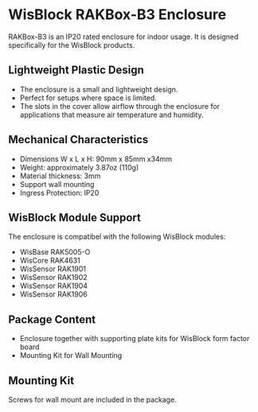 # WisBlock RAKBox-B3 Enclosure

RAKBox-B3 is an IP20 rated enclosure for indoor usage. It is designed specifically for the WisBlock products.

## Lightweight Plastic Design

- The enclosure is a small and lightweight design.
- Perfect for setups where space is limited.
- The slots in the cover allow airflow through the enclosure for applications that measure air temperature and humidity.

<rk-img
  src="/assets/images/accessories/rakbox-b3/datasheet/top-view.png"
  width="35%"
  caption="WisBlock RAKBox-B3 Enclosure Overview"
/>

## Mechanical Characteristics

- Dimensions W x L x H: 90mm x 85mm x34mm
- Weight: approximately 3.87oz (110g)
- Material thickness: 3mm
- Support wall mounting
- Ingress Protection: IP20

<rk-img
  src="/assets/images/accessories/rakbox-b3/datasheet/overview.png"
  width="30%"
  caption="WisBlock RAKBox-B3 Enclosure"
/>

## WisBlock Module Support

The enclosure is compatibel with the following WisBlock modules:

- WisBase RAK5005-O
- WisCore RAK4631
- WisSensor RAK1901
- WisSensor RAK1902
- WisSensor RAK1904
- WisSensor RAK1906

## Package Content

- Enclosure together with supporting plate kits for WisBlock form factor board
- Mounting Kit for Wall Mounting

## Mounting Kit

Screws for wall mount are included in the package.

<rk-img
  src="/assets/images/accessories/rakbox-b3/datasheet/mounting-kit.png"
  width="20%"
  caption="Mounting Kit"
/>
